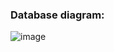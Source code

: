 ### Database diagram: 
![image](https://github.com/neblessed/jobhunter_telegram_bot/assets/110935510/217ba5f9-bb56-4588-a204-e6e803d9cec5)




